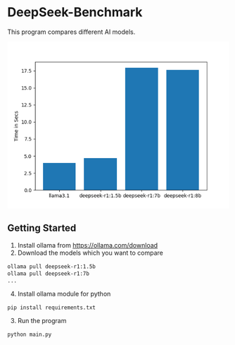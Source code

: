 # DeepSeek-Benchmark
This program compares different AI models.

![Results](https://github.com/Talalfareed/DeepSeek-Benchmark/blob/main/benchmarks/result1.png?raw=true)
## Getting Started
1. Install ollama from
   https://ollama.com/download
2. Download the models which you want to compare
```
ollama pull deepseek-r1:1.5b
ollama pull deepseek-r1:7b
...
```
4. Install ollama module for python
```
pip install requirements.txt
```
3. Run the program
```
python main.py
```
